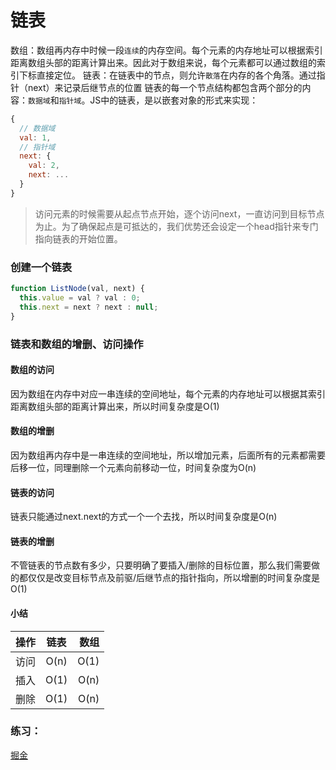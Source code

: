 # 链表
数组：数组再内存中时候一段`连续`的内存空间。每个元素的内存地址可以根据索引距离数组头部的距离计算出来。因此对于数组来说，每个元素都可以通过数组的索引下标直接定位。
链表：在链表中的节点，则允许`散落`在内存的各个角落。通过指针（next）来记录后继节点的位置
链表的每一个节点结构都包含两个部分的内容：`数据域`和`指针域`。JS中的链表，是以嵌套对象的形式来实现：
```js
{
  // 数据域
  val: 1,
  // 指针域
  next: {
    val: 2,
    next: ...
  }
}
```

> 访问元素的时候需要从起点节点开始，逐个访问next，一直访问到目标节点为止。为了确保起点是可抵达的，我们优势还会设定一个head指针来专门指向链表的开始位置。

### 创建一个链表
```js
function ListNode(val, next) {
  this.value = val ? val : 0;
  this.next = next ? next : null;
}
```

### 链表和数组的增删、访问操作
#### 数组的访问
因为数组在内存中对应一串连续的空间地址，每个元素的内存地址可以根据其索引距离数组头部的距离计算出来，所以时间复杂度是O(1)

#### 数组的增删
因为数组再内存中是一串连续的空间地址，所以增加元素，后面所有的元素都需要后移一位，同理删除一个元素向前移动一位，时间复杂度为O(n)

#### 链表的访问
链表只能通过next.next的方式一个一个去找，所以时间复杂度是O(n)

#### 链表的增删
不管链表的节点数有多少，只要明确了要插入/删除的目标位置，那么我们需要做的都仅仅是改变目标节点及前驱/后继节点的指针指向，所以增删的时间复杂度是O(1)

#### 小结
操作|链表|数组
-|:-:|-:
访问|O(n)|O(1)
插入|O(1)|O(n)
删除|O(1)|O(n)


### 练习：
[掘金](https://juejin.cn/post/7062900287521964040)



